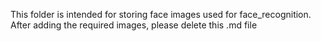 This folder is intended for storing face images used for face_recognition.
After adding the required images, please delete this .md file
